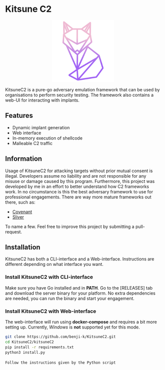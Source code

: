 # Kitsune C2
<p align="center">
  <img src="kitsune-frontend/public/fox.png" alt="KitsuneC2 Logo" width="200"/>
</p>

KitsuneC2 is a pure-go adversary emulation framework that can be used by organisations to perform security testing. The framework also contains a web-UI for interacting with implants. 

## Features
- Dynamic implant generation
- Web interface
- In-memory execution of shellcode
- Malleable C2 traffic

## Information
Usage of KitsuneC2 for attacking targets without prior mutual consent is illegal.
Developers assume no liability and are not responsible for any misuse or damage caused by this program. Furthermore, this
project was developed by me in an effort to better understand how C2 frameworks work. In no circumstance is this the best adversary
framework to use for professional engagements. There are way more mature frameworks out there, such as:
- [Covenant](https://github.com/cobbr/Covenant)
- [Sliver](https://github.com/BishopFox/sliver)

To name a few. Feel free to improve this project by submitting a pull-request.


## Installation
KitsuneC2 has both a CLI-interface and a Web-interface. Instructions are different depending on what interface you want.

### Install KitsuneC2 with CLI-interface
Make sure you have Go installed and in **PATH**. Go to the [RELEASES] tab and download the server binary for your platform. No extra dependencies are needed, you can run the binary and start your engagement.


### Install KitsuneC2 with Web-interface
The web-interface will run using **docker-compose** and requires a bit more setting up. Currently, *Windows* is **not** supported yet for this mode.
```bash
git clone https://github.com/benji-k/KitsuneC2.git
cd KitsuneC2/kitsuneC2
pip install -r requirements.txt
python3 install.py

Follow the instructions given by the Python script
```
